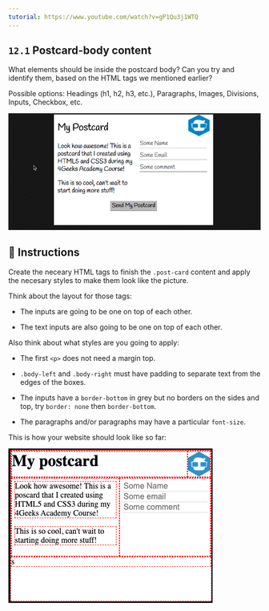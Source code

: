 ```yaml
---
tutorial: https://www.youtube.com/watch?v=gP1Qu3j1WTQ
---
```


## `12.1` Postcard-body content

What elements should be inside the postcard body? Can you try and identify them, based on the HTML tags we mentioned earlier?

Possible options: Headings (h1, h2, h3, etc.), Paragraphs, Images, Divisions, Inputs, Checkbox, etc.

![Postcard body content](../../assets/12.1-body-content.gif)

## 📝 Instructions

Create the neceary HTML tags to finish the `.post-card` content and apply the necesary styles to make them look like the picture.

Think about the layout for those tags:

   + The inputs are going to be one on top of each other.

   + The text inputs are also going to be one on top of each other.

Also think about what styles are you going to apply:

   + The first `<p>` does not need a margin top.

   + `.body-left` and `.body-right` must have padding to separate text from the edges of the boxes.

   + The inputs have a `border-bottom` in grey but no borders on the sides and top, try `border: none` then `border-bottom`.

   + The paragraphs and/or paragraphs may have a particular `font-size`.

This is how your website should look like so far:

![Postcard body content](../../assets/12.1.png)

